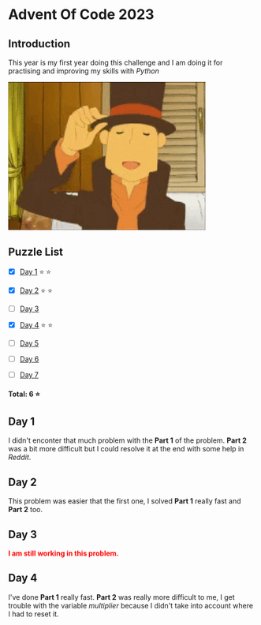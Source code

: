 # Advent Of Code 2023

## Introduction
This year is my first year doing this challenge and I am doing it for practising and improving my skills with *Python*

![Not avaible image](./layton.gif)



## Puzzle List
- [x] [Day 1](https://adventofcode.com/2023/day/1) :star: :star:
- [x] [Day 2](https://adventofcode.com/2023/day/2) :star: :star:
- [ ] [Day 3](https://adventofcode.com/2023/day/3)
- [x] [Day 4](https://adventofcode.com/2023/day/4) :star: :star:
- [ ] [Day 5](https://adventofcode.com/2023/day/5)
- [ ] [Day 6](https://adventofcode.com/2023/day/6)
- [ ] [Day 7](https://adventofcode.com/2023/day/7)


#### Total: **6** :star:

## Day 1
I didn't enconter that much problem with the **Part 1** of the problem. **Part 2** was a bit more difficult but I could resolve it at the end with some help in *Reddit*.

## Day 2
This problem was easier that the first one, I solved **Part 1** really fast and **Part 2** too.

## Day 3
**<span style="color:red">I am still working in this problem.</span>**

## Day 4
I've done **Part 1** really fast. **Part 2** was really more difficult to me, I get trouble with the variable *multiplier* because I didn't take into account where I had to reset it.
